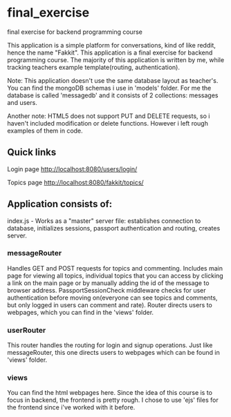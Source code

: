 # final_exercise

final exercise for backend programming course

This application is a simple platform for conversations, kind of like reddit, hence the name "Fakkit". This application is a final exercise for backend programming course. The majority of this application is written by me, while tracking teachers example template(routing, authentication).

Note: This application doesn't use the same database layout as teacher's. You can find the mongoDB schemas i use in 'models' folder. For me the database is called 'messagedb' and it consists of 2 collections: messages and users.

Another note: HTML5 does not support PUT and DELETE requests, so i haven't included modification or delete functions. However i left rough examples of them in code.

## Quick links

Login page <http://localhost:8080/users/login/>

Topics page <http://localhost:8080/fakkit/topics/>

## Application consists of:

index.js - Works as a "master" server file: establishes connection to database, initializes sessions, passport authentication and routing, creates server.

### messageRouter

Handles GET and POST requests for topics and commenting. Includes main page for viewing all topics, individual topics that you can access by clicking a link on the main page or by manually adding the id of the message to browser address. PassportSessionCheck middleware checks for user authentication before moving on(everyone can see topics and comments, but only logged in users can comment and rate). Router directs users to webpages, which you can find in the 'views' folder.

### userRouter

This router handles the routing for login and signup operations. Just like messageRouter, this one directs users to webpages which can be found in 'views' folder.

### views

You can find the html webpages here. Since the idea of this course is to focus in backend, the frontend is pretty rough. I chose to use 'ejs' files for the frontend since i've worked with it before.
